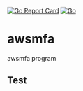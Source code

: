 [![Go Report Card](https://goreportcard.com/badge/github.com/tenorwill/awsmfa)](https://goreportcard.com/report/github.com/tenorwill/awsmfa)
[![Go](https://github.com/tenorwill/awsmfa/actions/workflows/go.yml/badge.svg)](https://github.com/tenorwill/awsmfa/actions/workflows/go.yml)
# awsmfa
awsmfa program

## Test
